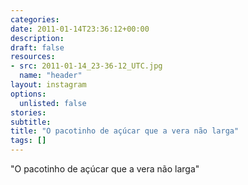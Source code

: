 ```yaml
---
categories:
date: 2011-01-14T23:36:12+00:00
description:
draft: false
resources:
- src: 2011-01-14_23-36-12_UTC.jpg
  name: "header"
layout: instagram
options:
  unlisted: false
stories:
subtitle:
title: "O pacotinho de açúcar que a vera não larga"
tags: []
---
```


"O pacotinho de açúcar que a vera não larga"
